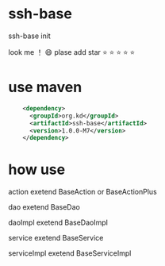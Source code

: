 # ssh-base
ssh-base init

look me ！
:smile:  plase  add  star
:star:  :star:  :star:  :star:  :star: 

# use maven 
```xml  
	<dependency>
	  <groupId>org.kd</groupId>
	  <artifactId>ssh-base</artifactId>
	  <version>1.0.0-M7</version>
	</dependency>
``` 

# how use

 action      exetend BaseAction or BaseActionPlus
 
 
 dao         exetend  BaseDao
 
 
 daoImpl     exetend  BaseDaoImpl
 
 
 service     exetend  BaseService
 
 
 serviceImpl exetend  BaseServiceImpl
 